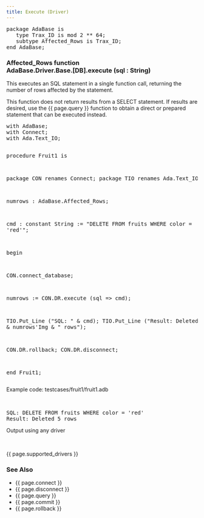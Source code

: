 ```yaml
---
title: Execute (Driver)
---
```


<div class="leftside">
<pre class="code">
package AdaBase is
   type Trax_ID is mod 2 ** 64;
   subtype Affected_Rows is Trax_ID;
end AdaBase;
</pre>
<h3>Affected_Rows function<br/>
AdaBase.Driver.Base.[DB].execute (sql : String)</h3>
<p>This executes an SQL statement in a single function call,
returning the number of rows affected by the statement.</p>
<p>This function does not return results from a SELECT statement.
If results are desired, use the {{ page.query }} function to obtain a direct
or prepared statement that can be executed instead.</p>
<pre class="code">
with AdaBase;
with Connect;
with Ada.Text_IO;

procedure Fruit1 is

   package CON renames Connect;
   package TIO renames Ada.Text_IO;

   numrows : AdaBase.Affected_Rows;

   cmd : constant String := "DELETE FROM fruits WHERE color = 'red'";

begin

   CON.connect_database;

   numrows := CON.DR.execute (sql => cmd);

   TIO.Put_Line ("SQL: " & cmd);
   TIO.Put_Line ("Result: Deleted" & numrows'Img & " rows");

   CON.DR.rollback;
   CON.DR.disconnect;

end Fruit1;
</pre>
<p class="caption">Example code: testcases/fruit1/fruit1.adb</p>
<br/>
<pre class="output">
SQL: DELETE FROM fruits WHERE color = 'red'
Result: Deleted 5 rows
</pre>
<p class="caption">Output using any driver</p>
<br/>
<p>{{ page.supported_drivers }}</p>
</div>
<div class="sidenav">
  <h3>See Also</h3>
  <ul>
    <li>{{ page.connect }}</li>
    <li>{{ page.disconnect }}</li>
    <li>{{ page.query }}</li>
    <li>{{ page.commit }}</li>
    <li>{{ page.rollback }}</li>
  </ul>
</div>
